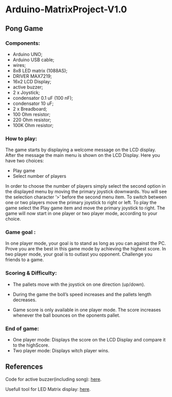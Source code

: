 # Arduino-MatrixProject-V1.0
## Pong Game


### Components:
  - Arduino UNO;
  - Arduino USB cable;
  - wires;
  - 8x8 LED matrix (1088AS);
  - DRIVER MAX7219;
  - 16x2 LCD Display;
  - active buzzer;
  - 2 x Joystick;
  - condensator 0.1 uF (100 nF);
  - condensator 10 uF;
  - 2 x Breadboard;
  - 100 Ohm resistor;
  - 220 Ohm resistor;
  - 100K Ohm resistor;
  
  
### How to play:
 
The game starts by displaying a welcome message on the LCD display. After the message the main menu is shown on the LCD Display. Here you have two choices: 
-	Play game 
-	Select number of players

In order to choose the number of players simply select the second option in the displayed menu by moving the primary joystick downwards. You will see the selection character ‘>’ before the second menu item. To switch between one or two players move the primary joystick to right or left.
	To play the game select the Play game item and move the primary joystick to right. The game will now start in one player or two player mode, according to your choice.


### Game goal :

In one player mode, your goal is to stand as long as you can against the PC. Prove you are the best in this game mode by achieving the highest score. 
In two player mode, your goal is to outlast you opponent. Challenge you friends to a game.

### Scoring & Difficulty:
-	The pallets move with the joystick on one direction (up/down).
-	During the game the boll’s speed increases and the pallets length decreases. 

-	Game score is only available in one player mode. The score increases whenever the ball bounces on the oponents pallet.

### End of game:

-	One player mode:
    Displays the score on the LCD Display and compare it to the highScore.
-	Two player mode:
    Displays witch player wins.
    
    
    
    
    
    
## References
	
Code for active buzzer(including song): [here](https://www.arduino.cc/en/Tutorial/toneMelody). 

Usefull tool for LED Matrix display: [here](https://xantorohara.github.io/led-matrix-editor/).
